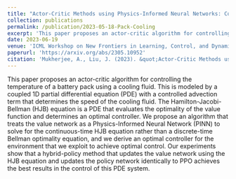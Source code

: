 ```yaml
---
title: "Actor-Critic Methods using Physics-Informed Neural Networks: Control of a 1D PDE Model for Fluid-Cooled Battery Packs"
collection: publications
permalink: /publication/2023-05-18-Pack-Cooling
excerpt: 'This paper proposes an actor-critic algorithm for controlling the temperature of a battery pack using a cooling fluid. This is modeled by a coupled 1D partial differential equation (PDE) with a controlled advection term that determines the speed of the cooling fluid. We propose an algorithm that treats the value network as a Physics-Informed Neural Network (PINN) to solve for the continuous-time HJB equation rather than a discrete-time Bellman optimality equation, and we derive an optimal controller for the environment that we exploit to achieve optimal control.'
date: 2023-06-19
venue: 'ICML Workshop on New Frontiers in Learning, Control, and Dynamical Systems'
paperurl: 'https://arxiv.org/abs/2305.10952'
citation: 'Mukherjee, A., Liu, J. (2023). &quot;Actor-Critic Methods using Physics-Informed Neural Networks: Control of a 1D PDE Model for Fluid-Cooled Battery Packs.&quot; <i>ICML Workshop on New Frontiers in Learning, Control, and Dynamical Systems</i>'
---
```

This paper proposes an actor-critic algorithm for controlling the temperature of a battery pack using a cooling fluid. This is modeled by a coupled 1D partial differential equation (PDE) with a controlled advection term that determines the speed of the cooling fluid. The Hamilton-Jacobi-Bellman (HJB) equation is a PDE that evaluates the optimality of the value function and determines an optimal controller. We propose an algorithm that treats the value network as a Physics-Informed Neural Network (PINN) to solve for the continuous-time HJB equation rather than a discrete-time Bellman optimality equation, and we derive an optimal controller for the environment that we exploit to achieve optimal control. Our experiments show that a hybrid-policy method that updates the value network using the HJB equation and updates the policy network identically to PPO achieves the best results in the control of this PDE system.